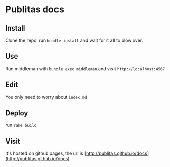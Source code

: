 # Publitas docs

## Install

Clone the repo, run `bundle install` and wait for it all to blow over.

## Use

Run middleman with `bundle exec middleman` and visit `http://localhost:4567`

## Edit

You only need to worry about `index.md`

## Deploy

run `rake build`


## Visit

It's hosted on github pages, the url is [http://publitas.github.io/docs](http://publitas.github.io/docs)
